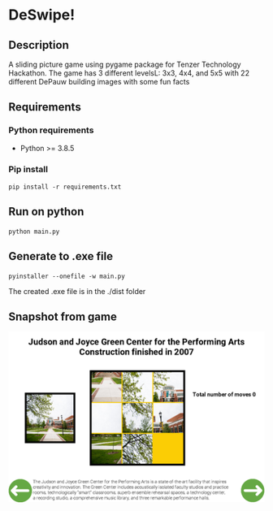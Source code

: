 # DeSwipe!

## Description
A sliding picture game using pygame package for Tenzer Technology Hackathon.
The game has 3 different levelsL: 3x3, 4x4, and 5x5 with 22 different DePauw building images with some fun facts

## Requirements
### Python requirements
* Python >= 3.8.5
### Pip install
```
pip install -r requirements.txt
```

## Run on python
```
python main.py
```

## Generate to .exe file
```
pyinstaller --onefile -w main.py
```
The created .exe file is in the ./dist folder

## Snapshot from game
![An example from 3x3 level](figure/3x3.png)
